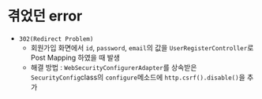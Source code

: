 # 겪었던 error

- `302(Redirect Problem)`
  - 회원가입 화면에서 `id`, `password`, `email`의 값을 `UserRegisterController`로 Post Mapping 하였을 때 발생
  - 해결 방법 : `WebSecurityConfigurerAdapter`를 상속받은 `SecurityConfig`class의 `configure`메소드에
  `http.csrf().disable()`을 추가
